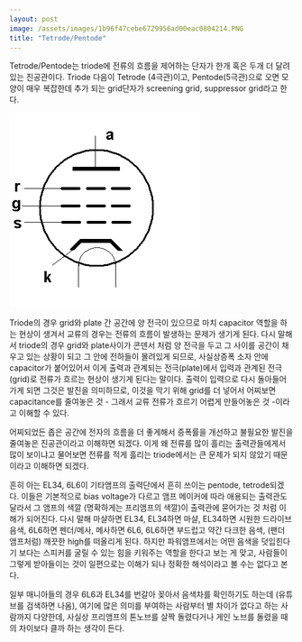 ```yaml
---
layout: post
image: /assets/images/1b96f47cebe6729956ad00eac0804214.PNG
title: "Tetrode/Pentode"
---
```



Tetrode/Pentode는 triode에 전류의 흐름을 제어하는 단자가 한개 혹은 두개 더 달려있는 진공관이다. Triode 다음이 Tetrode (4극관)이고, Pentode(5극관)으로 오면 모양이 매우 복잡한데 추가 되는 grid단자가 screening grid, suppressor grid라고 한다.






![image](/assets/images/1b96f47cebe6729956ad00eac0804214.PNG)







Triode의 경우 grid와 plate 간 공간에 양 전극이 있으므로 마치 capacitor 역할을 하는 현상이 생겨서 교류의 경우는 전류의 흐름이 발생하는 문제가 생기게 된다. 다시 말해서 triode의 경우 grid와 plate사이가 콘덴서 처럼 양 전극을 두고 그 사이를 공간이 채우고 있는 상황이 되고 그 안에 전하들이 몰려있게 되므로, 사실상증폭 소자 안에 capacitor가 붙어있어서 이게 출력과 관계되는 전극(plate)에서 입력과 관계된 전극(grid)로 전류가 흐르는 현상이 생기게 된다는 말이다. 출력이 입력으로 다시 돌아들어가게 되면 그것은 발진을 의미하므로, 이것을 막기 위해 grid를 더 넣어서 어찌보면 capacitance를 줄여놓은 것 - 그래서 교류 전류가 흐르기 어렵게 만들어놓은 것 -이라고 이해할 수 있다. 




어찌되었든 좁은 공간에 전자의 흐름을 더 좋게해서 증폭률을 개선하고 불필요한 발진을 줄여놓은 진공관이라고 이해하면 되겠다. 이게 왜 전류를 많이 흘리는 출력관들에게서 많이 보이냐고 물어보면 전류를 적게 흘리는 triode에서는 큰 문제가 되지 않았기 때문이라고 이해하면 되겠다. 




흔히 아는 EL34, 6L6이 기타앰프의 출력단에서 흔히 쓰이는 pentode, tetrode되겠다. 이들은 기본적으로 bias voltage가 다르고 앰프 메이커에 따라 애용되는 출력관도 달라서 그 앰프의 색깔 (명확하게는 프리앰프의 색깔)이 출력관에 묻어가는 것 처럼 이해가 되어진다. 다시 말해 마샬하면 EL34, EL34하면 마샬, EL34하면 시원한 드라이브 음색, 6L6하면 펜더/메사, 메사하면 6L6, 6L6하면 부드럽고 약간 다크한 음색, (팬더 앰프처럼) 깨끗한 high를 떠올리게 된다. 하지만 파워앰프에서는 어떤 음색을 덧입힌다기 보다는 스피커를 굴릴 수 있는 힘을 키워주는 역할을 한다고 보는 게 맞고, 사람들이 그렇게 받아들이는 것이 일편으로는 이해가 되나 정확한 해석이라고 볼 수는 없다고 본다. 




일부 매니아들의 경우 6L6과 EL34를 번갈아 꽂아서 음색차를 확인하기도 하는데 (유튜브를 검색하면 나옴), 여기에 많은 의미를 부여하는 사람부터 별 차이가 없다고 하는 사람까지 다양한데, 사실상 프리앰프의 톤노브를 살짝 돌렸다거나 게인 노브를 돌렸을 때의 차이보다 클까 하는 생각이 든다. 


